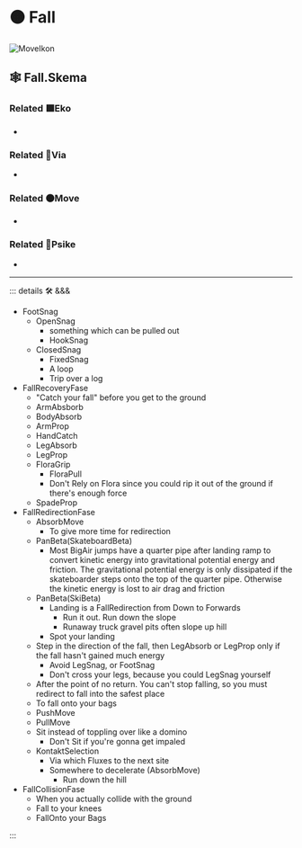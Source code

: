 # 🟠 <move>Fall</move>

![MoveIkon](/Move/Move_Ikon.png)

## 🕸 Fall.Skema

### Related 🟩<eko>Eko</eko>

-

### Related 🔻<via>Via</via>

-

### Related 🟠<move>Move</move>

-

### Related 💜<psike>Psike</psike>

-

---

<!-- =================================================== -->
<!-- =================================================== -->
<!-- =================================================== -->
<!-- =================================================== -->
<!-- =================================================== -->
::: details 🛠 <dev>&&&</dev>

- FootSnag
    - OpenSnag
        - something which can be pulled out
        - HookSnag
    - ClosedSnag
        - FixedSnag
        - A loop
        - Trip over a log
- FallRecoveryFase
    - "Catch your fall" before you get to the ground
    - ArmAbsborb
    - BodyAbsorb
    - ArmProp
    - HandCatch
    - LegAbsorb
    - LegProp
    - FloraGrip
        - FloraPull
        - Don't Rely on Flora since you could rip it out of the ground if there's enough force
    - SpadeProp
- FallRedirectionFase
    - AbsorbMove
        - To give more time for redirection
    - PanBeta(SkateboardBeta)
        - Most BigAir jumps have a quarter pipe after landing ramp to convert kinetic energy into gravitational potential energy and friction. The gravitational potential energy is only dissipated if the skateboarder steps onto the top of the quarter pipe. Otherwise the kinetic energy is lost to air drag and friction
    - PanBeta(SkiBeta)
        - Landing is a FallRedirection from Down to Forwards
            - Run it out. Run down the slope
            - Runaway truck gravel pits often slope up hill
        - Spot your landing
    - Step in the direction of the fall, then LegAbsorb or LegProp only if the fall hasn't gained much energy
        - Avoid LegSnag, or FootSnag
        - Don't cross your legs, because you could LegSnag yourself
    - After the point of no return. You can't stop falling, so you must redirect to fall into the safest place
    - To fall onto your bags
    - PushMove
    - PullMove
    - Sit instead of toppling over like a domino
        - Don't Sit if you're gonna get impaled
    - KontaktSelection
        - Via which Fluxes to the next site
        - Somewhere to decelerate (AbsorbMove)
            - Run down the hill
- FallCollisionFase
    - When you actually collide with the ground
    - Fall to your knees
    - FallOnto your Bags

:::
